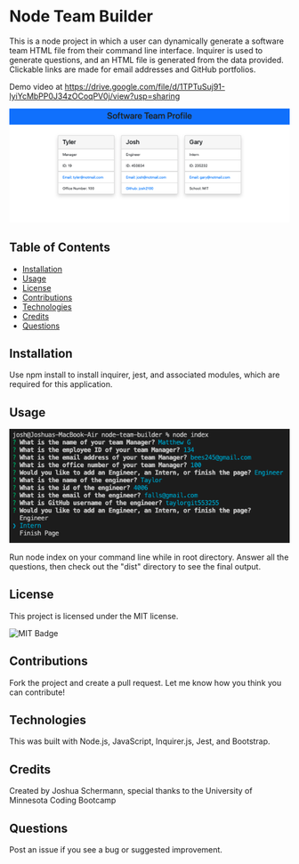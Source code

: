 # Node Team Builder

This is a node project in which a user can dynamically generate a software team HTML file from their command line interface. Inquirer is used to generate questions, and an HTML file is generated from the data provided. Clickable links are made for email addresses and GitHub portfolios.

Demo video at https://drive.google.com/file/d/1TPTuSuj91-lyiYcMbPP0J34zOCoqPV0j/view?usp=sharing

![Node Team Builder Screenshot](./images/screenshot2.png)

## Table of Contents

- [Installation](#installation)
- [Usage](#usage)
- [License](#license)
- [Contributions](#contributions)
- [Technologies](#technologies)
- [Credits](#credits)
- [Questions](#questions)

## Installation

Use npm install to install inquirer, jest, and associated modules, which are required for this application.

## Usage

![Node Team Builder Screenshot](./images/screenshot.png)

Run node index on your command line while in root directory. Answer all the questions, then check out the "dist" directory to see the final output.

## License

This project is licensed under the MIT license.

![MIT Badge](https://img.shields.io/npm/l/f)

## Contributions

Fork the project and create a pull request. Let me know how you think you can contribute!

## Technologies

This was built with Node.js, JavaScript, Inquirer.js, Jest, and Bootstrap.

## Credits

Created by Joshua Schermann, special thanks to the University of Minnesota Coding Bootcamp

## Questions

Post an issue if you see a bug or suggested improvement.
